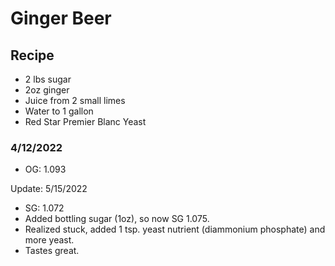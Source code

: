 Ginger Beer
===========

Recipe
------
- 2 lbs sugar
- 2oz ginger
- Juice from 2 small limes
- Water to 1 gallon
- Red Star Premier Blanc Yeast

### 4/12/2022
- OG: 1.093

Update: 5/15/2022
- SG: 1.072
- Added bottling sugar (1oz), so now SG 1.075.
- Realized stuck, added 1 tsp. yeast nutrient (diammonium phosphate) and more yeast.
- Tastes great.
